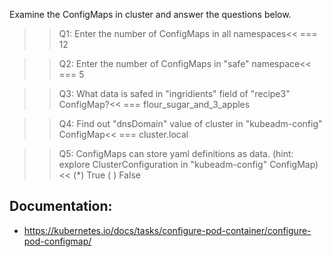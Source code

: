 
Examine the ConfigMaps in cluster and answer the questions below.

>>Q1: Enter the number of ConfigMaps in all namespaces<<
=== 12

>>Q2: Enter the number of ConfigMaps in "safe" namespace<<
=== 5

>>Q3: What data is safed in "ingridients" field of "recipe3" ConfigMap?<<
=== flour_sugar_and_3_apples

>>Q4: Find out "dnsDomain" value of cluster in "kubeadm-config" ConfigMap<<
=== cluster.local

>>Q5: ConfigMaps can store yaml definitions as data. (hint: explore ClusterConfiguration in "kubeadm-config" ConfigMap)<<
(*) True
( ) False


## Documentation:
- https://kubernetes.io/docs/tasks/configure-pod-container/configure-pod-configmap/
